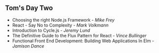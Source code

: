 ## Tom's Day Two
* Choosing the right Node.js Framework - *Mike Frey* <!-- .element: class="fragment highlight-blue" -->
* React - Say No to Complexity - *Mark Volkmann* <!-- .element: class="fragment highlight-blue" -->
* Introduction to Cycle.js - *Jeremy Lund* <!-- .element: class="fragment highlight-blue" -->
* The Definitive Guide to the Flux Pattern for React - *Vince Bullinger* <!-- .element: class="fragment highlight-blue" -->
* Functional Front End Development: Building Web Applications In Elm - *Jamison Dance* <!-- .element: class="fragment highlight-blue" -->
